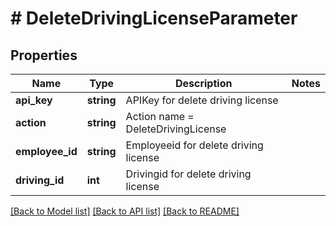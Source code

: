 # # DeleteDrivingLicenseParameter

## Properties

Name | Type | Description | Notes
------------ | ------------- | ------------- | -------------
**api_key** | **string** | APIKey for delete driving license |
**action** | **string** | Action name &#x3D; DeleteDrivingLicense |
**employee_id** | **string** | Employeeid for delete driving license |
**driving_id** | **int** | Drivingid for delete driving license |

[[Back to Model list]](../../README.md#models) [[Back to API list]](../../README.md#endpoints) [[Back to README]](../../README.md)
